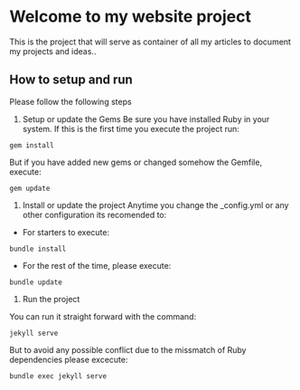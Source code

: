 # Welcome to my website project
This is the project that will serve as container of all my articles to document my projects and ideas..

## How to setup and run
Please follow the following steps

1. Setup or update the Gems
Be sure you have installed Ruby in your system.
If this is the first time you execute the project run:

```
gem install
```
But if you have added new gems or changed somehow the Gemfile,
execute:

```
gem update
```

1. Install or update the project
Anytime you change the _config.yml or any other configuration its recomended to:

* For starters to execute:

```
bundle install
```

* For the rest of the time, please execute:

```
bundle update
```

1. Run the project

You can run it straight forward with the command:

```
jekyll serve
```

But to avoid any possible conflict due to the missmatch of Ruby dependencies 
please excecute:

```
bundle exec jekyll serve
```
